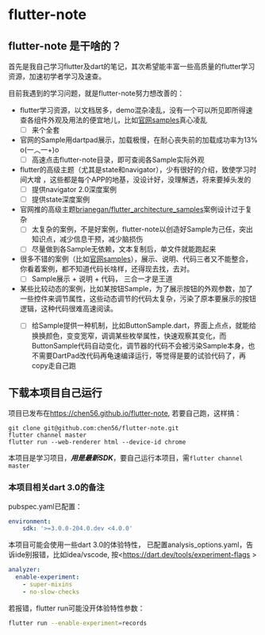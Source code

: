 # flutter-note

## flutter-note 是干啥的？

首先是我自己学习flutter及dart的笔记，其次希望能丰富一些高质量的flutter学习资源，加速初学者学习及速查。

目前我遇到的学习问题，就是flutter-note努力想改善的：

- flutter学习资源，以文档居多，demo混杂凌乱，没有一个可以所见即所得速查各组件外观及用法的便宜地儿，比如[官网samples](https://flutter.github.io/samples/#)真心凌乱
  - [ ] 来个全套
- 官网的Sample用dartpad展示，加载极慢，在耐心丧失前的加载成功率为13%   o(一︿一+)o
  - [ ] 高速点击flutter-note目录，即可查阅各Sample实际外观
- flutter的高级主题（尤其是state和navigator），少有很好的介绍，致使学习时间大增 ，这些都是每个APP的地基，没设计好，没理解透，将来要掉头发的
  - [ ] 提供navigator 2.0深度案例
  - [ ] 提供state深度案例
- 官网推的高级主题[brianegan/flutter_architecture_samples](https://github.com/brianegan/flutter_architecture_samples)案例设计过于复杂
  - [ ] 太复杂的案例，不是好案例，flutter-note以创造好Sample为己任，突出知识点，减少信息干预，减少脑损伤
  - [ ] 尽量做到各Sample无依赖，文本复制后，单文件就能跑起来
- 很多不错的案例（比如[官网samples](https://flutter.github.io/samples/#)），展示、说明、代码三者又不能整合，你看着案例，都不知道代码长啥样，还得现去找，去对。
  - [ ] Sample展示 + 说明 + 代码， 三合一才是王道
- 某些比较动态的案例，比如某按钮Sample，为了展示按钮的外观参数，加了一些控件来调节属性，这些动态调节的代码太复杂，污染了原本要展示的按钮逻辑，这种代码很难高速阅读。
  - [ ] 给Sample提供一种机制，比如ButtonSample.dart，界面上点点，就能给换换颜色，变变宽窄，调调某些枚举属性，快速观察其变化，而ButtonSample代码自动变化，调节器的代码不会被污染Sample本身，也不需要DartPad改代码再龟速编译运行，等觉得是要的试验代码了，再copy走自己跑


## 下载本项目自己运行

项目已发布在<https://chen56.github.io/flutter-note>, 若要自己跑，这样搞：

```
git clone git@github.com:chen56/flutter-note.git
flutter channel master
flutter run --web-renderer html --device-id chrome 
```

本项目是学习项目，***用是最新SDK***，要自己运行本项目，需`flutter channel master`

### 本项目相关dart 3.0的备注

pubspec.yaml已配置：

```yaml
environment:
    sdk: '>=3.0.0-204.0.dev <4.0.0'
```

本项目可能会使用一些dart 3.0的体验特性， 已配置analysis_options.yaml，告诉ide别报错，比如idea/vscode, 按<https://dart.dev/tools/experiment-flags >

```yaml
analyzer:
  enable-experiment:
    - super-mixins
    - no-slow-checks
```

若报错，flutter run可能没开体验特性参数：

```bash
flutter run --enable-experiment=records
```

